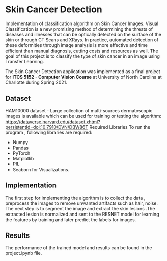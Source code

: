 # Skin Cancer Detection

Implementation of classification algorithm on Skin Cancer Images.
Visual Classification is a new promising method of determining the threats of diseases and illnesses that can be optically detected on the surface of the skin or through CT Scans and XRays. In practice, automated detection of these deformities through image analysis is more effective and time efficient than manual diagnosis, cutting costs and resources as well.
The goal of this project is to classify the type of skin cancer in an image using Transfer Learning. 

The Skin Cancer Detection application was implemented as a final project for **ITCS 5152 - Computer Vision Course** at University of North Carolina at Charlotte during Spring 2021.

## Dataset
HAM10000 dataset - Large collection of multi-sources dermatoscopic images is available which can be used for training or testing the algorithm:
https://dataverse.harvard.edu/dataset.xhtml?persistentId=doi:10.7910/DVN/DBW86T
Required Libraries 
To run the program , following libraries are required:
* 	Numpy 
* 	Pandas 
* 	PyTorch
* 	Matplotlib
* 	PIL 
* 	Seaborn for Visualizations.

## Implementation 
The first step for implementing the algorithm is to collect the data , preprocess the images to remove unwanted artifacts such as hair, noise. The next step is to segment the image and extract the skin lesions .The extracted lesion is normalized and sent to the RESNET model for learning the features by training and later predict the labels for images.

## Results 
The performance of the trained model and results can be found in the project.ipynb file.

